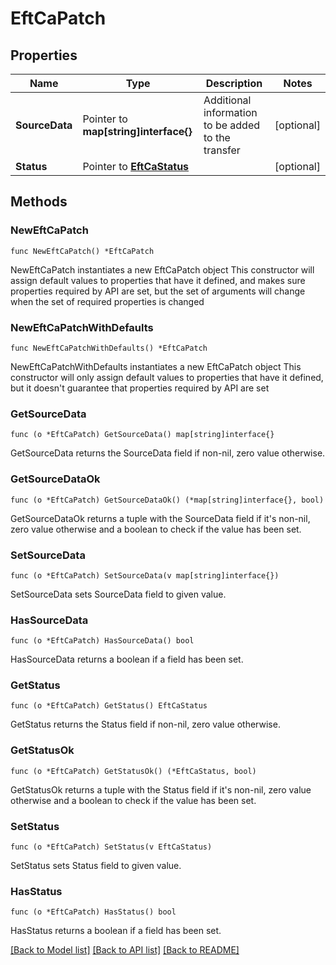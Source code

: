 # EftCaPatch

## Properties

Name | Type | Description | Notes
------------ | ------------- | ------------- | -------------
**SourceData** | Pointer to **map[string]interface{}** | Additional information to be added to the transfer | [optional] 
**Status** | Pointer to [**EftCaStatus**](EftCaStatus.md) |  | [optional] 

## Methods

### NewEftCaPatch

`func NewEftCaPatch() *EftCaPatch`

NewEftCaPatch instantiates a new EftCaPatch object
This constructor will assign default values to properties that have it defined,
and makes sure properties required by API are set, but the set of arguments
will change when the set of required properties is changed

### NewEftCaPatchWithDefaults

`func NewEftCaPatchWithDefaults() *EftCaPatch`

NewEftCaPatchWithDefaults instantiates a new EftCaPatch object
This constructor will only assign default values to properties that have it defined,
but it doesn't guarantee that properties required by API are set

### GetSourceData

`func (o *EftCaPatch) GetSourceData() map[string]interface{}`

GetSourceData returns the SourceData field if non-nil, zero value otherwise.

### GetSourceDataOk

`func (o *EftCaPatch) GetSourceDataOk() (*map[string]interface{}, bool)`

GetSourceDataOk returns a tuple with the SourceData field if it's non-nil, zero value otherwise
and a boolean to check if the value has been set.

### SetSourceData

`func (o *EftCaPatch) SetSourceData(v map[string]interface{})`

SetSourceData sets SourceData field to given value.

### HasSourceData

`func (o *EftCaPatch) HasSourceData() bool`

HasSourceData returns a boolean if a field has been set.

### GetStatus

`func (o *EftCaPatch) GetStatus() EftCaStatus`

GetStatus returns the Status field if non-nil, zero value otherwise.

### GetStatusOk

`func (o *EftCaPatch) GetStatusOk() (*EftCaStatus, bool)`

GetStatusOk returns a tuple with the Status field if it's non-nil, zero value otherwise
and a boolean to check if the value has been set.

### SetStatus

`func (o *EftCaPatch) SetStatus(v EftCaStatus)`

SetStatus sets Status field to given value.

### HasStatus

`func (o *EftCaPatch) HasStatus() bool`

HasStatus returns a boolean if a field has been set.


[[Back to Model list]](../README.md#documentation-for-models) [[Back to API list]](../README.md#documentation-for-api-endpoints) [[Back to README]](../README.md)


